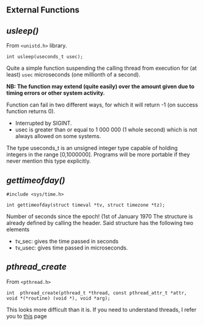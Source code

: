 ## External Functions

*usleep()*
---
From `<unistd.h>` library.


`int usleep(useconds_t usec);`

Quite a simple function suspending the calling thread from execution for (at least) `usec` microseconds (one millionth of a second).

**NB: The function may extend (quite easily) over the amount given due to timing errors or other system activity.**

Function can fail in two different ways, for which it will return -1 (on success function returns 0). 
- Interrupted by SIGINT.
- usec is greater than or equal to 1 000 000 (1 whole second) which is not always allowed on some systems.

The type useconds_t is an unsigned integer type capable of holding integers in the range [0,1000000].  Programs will be more portable if they never mention this type explicitly.

*gettimeofday()*
---
`#include <sys/time.h>`

`int gettimeofday(struct timeval *tv, struct timezone *tz);`

Number of seconds since the epoch! (1st of January 1970
The structure is already defined by calling the header. Said structure has the following two elements
- tv_sec: gives the time passed in seconds
- tv_usec: gives time passed in microseconds.

*pthread_create*
---
From `<pthread.h>`

`int  pthread_create(pthread_t *thread, const pthread_attr_t *attr, void *(*routine) (void *), void *arg);`

This looks more difficult than it is. If you need to understand threads, I refer you to [this](/threads) page

